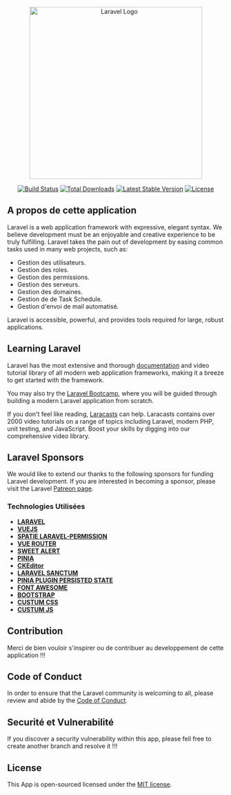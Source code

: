 <p align="center"><a href="https://laravel.com" target="_blank"><img src="https://raw.githubusercontent.com/laravel/art/master/logo-lockup/5%20SVG/2%20CMYK/1%20Full%20Color/laravel-logolockup-cmyk-red.svg" width="400" alt="Laravel Logo"></a></p>

<p align="center">
<a href="https://github.com/laravel/framework/actions"><img src="https://github.com/laravel/framework/workflows/tests/badge.svg" alt="Build Status"></a>
<a href="https://packagist.org/packages/laravel/framework"><img src="https://img.shields.io/packagist/dt/laravel/framework" alt="Total Downloads"></a>
<a href="https://packagist.org/packages/laravel/framework"><img src="https://img.shields.io/packagist/v/laravel/framework" alt="Latest Stable Version"></a>
<a href="https://packagist.org/packages/laravel/framework"><img src="https://img.shields.io/packagist/l/laravel/framework" alt="License"></a>
</p>

## A propos de cette application

Laravel is a web application framework with expressive, elegant syntax. We believe development must be an enjoyable and creative experience to be truly fulfilling. Laravel takes the pain out of development by easing common tasks used in many web projects, such as:

- Gestion des utilisateurs.
- Gestion des roles.
- Gestion des permissions.
- Gestion des serveurs.
- Gestion des domaines.
- Gestion de de Task Schedule.
- Gestion d'envoi de mail automatisé.

Laravel is accessible, powerful, and provides tools required for large, robust applications.

## Learning Laravel

Laravel has the most extensive and thorough [documentation](https://laravel.com/docs) and video tutorial library of all modern web application frameworks, making it a breeze to get started with the framework.

You may also try the [Laravel Bootcamp](https://bootcamp.laravel.com), where you will be guided through building a modern Laravel application from scratch.

If you don't feel like reading, [Laracasts](https://laracasts.com) can help. Laracasts contains over 2000 video tutorials on a range of topics including Laravel, modern PHP, unit testing, and JavaScript. Boost your skills by digging into our comprehensive video library.

## Laravel Sponsors

We would like to extend our thanks to the following sponsors for funding Laravel development. If you are interested in becoming a sponsor, please visit the Laravel [Patreon page](https://patreon.com/taylorotwell).

### Technologies Utilisées

- **[LARAVEL](https://laravel.com)**
- **[VUEJS](https://vuejs.org/)**
- **[SPATIE LARAVEL-PERMISSION](https://spatie.be/docs/laravel-permission/v5/introduction)**
- **[VUE ROUTER](https://router.vuejs.org/)**
- **[SWEET ALERT](https://sweetalert2.github.io/#download)**
- **[PINIA](https://pinia.vuejs.org/)**
- **[CKEditor](https://ckeditor.com/docs/ckeditor5/latest/installation/frameworks/vuejs-v3.html#component-directives)**
- **[LARAVEL SANCTUM](https://laravel.com)**
- **[PINIA PLUGIN PERSISTED STATE](https://www.npmjs.com/package/pinia-plugin-persistedstate)**
- **[FONT AWESOME](https://fontawesome.com/)**
- **[BOOTSTRAP](https://getbootstrap.com)**
- **[CUSTUM CSS]()**
- **[CUSTUM JS]()**

## Contribution

Merci de bien vouloir s'inspirer ou de contribuer au developpement de cette application !!!

## Code of Conduct

In order to ensure that the Laravel community is welcoming to all, please review and abide by the [Code of Conduct](https://laravel.com/docs/contributions#code-of-conduct).

## Securité et Vulnerabilité

If you discover a security vulnerability within this app, please fell free to create another branch and resolve it !!!

## License

This App is open-sourced licensed under the [MIT license](https://opensource.org/licenses/MIT).
